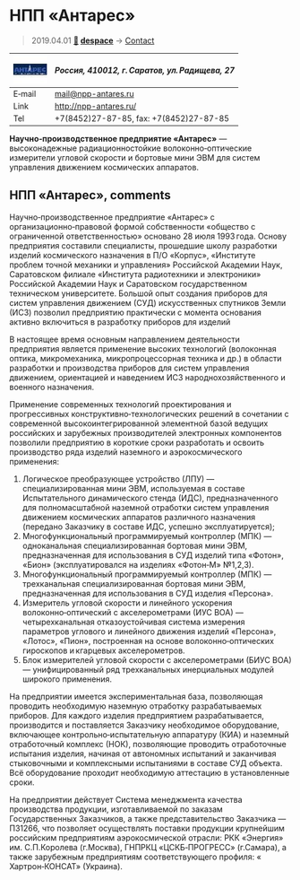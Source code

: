# НПП «Антарес»
> 2019.04.01 **[🚀](../index/index.md) [despace](index.md)** → [Contact](contact.md)

|[![](f/contact/n/npp_antares_logo1_thumb.jpg)](f/contact/n/npp_antares_logo1.png)|*Россия, 410012, г. Саратов, ул. Радищева, 27*|
|:--|:--|
|E‑mail| <mail@npp-antares.ru> |
|Link| <http://npp-antares.ru/> |
|Tel| +7(8452)27-87-85, fax: +7(8452)27-87-85 |

**Научно‑производственное предприятие «Антарес»** — высоконадежные радиационностойкие волоконно‑оптические измерители угловой скорости и бортовые мини ЭВМ для систем управления движением космических аппаратов.


<p style="page-break-after:always"> </p>

## НПП «Антарес», comments

Научно‑производственное предприятие «Антарес» с организационно‑правовой формой собственности «общество с ограниченной ответственностью» основано 28 июля 1993 года. Основу предприятия составили специалисты, прошедшие школу разработки изделий космического назначения в П/О «Корпус», «Институте проблем точной механики и управления» Российской Академии Наук, Саратовском филиале «Института радиотехники и электроники» Российской Академии Наук и Саратовском государственном техническом университете. Большой опыт создания приборов для систем управления движением (СУД) искусственных спутников Земли (ИСЗ) позволил предприятию практически с момента основания активно включиться в разработку приборов для изделий 

В настоящее время основным направлением деятельности предприятия является применение высоких технологий (волоконная оптика, микромеханика, микропроцессорная техника и др.) в области разработки и производства приборов для систем управления движением, ориентацией и наведением ИСЗ народнохозяйственного и военного назначения.

Применение современных технологий проектирования и прогрессивных конструктивно‑технологических решений в сочетании с современной высокоинтегрированной элементной базой ведущих российских и зарубежных производителей электронных компонентов позволили предприятию в короткие сроки разработать и освоить производство ряда изделий наземного и аэрокосмического применения:

   1. Логическое преобразующее устройство (ЛПУ) — специализированная мини ЭВМ, используемая в составе Испытательного динамического стенда (ИДС), предназначенного для полномасштабной наземной отработки систем управления движением космических аппаратов различного назначения (передано Заказчику в составе ИДС, успешно эксплуатируется);
   1. Многофункциональный программируемый контроллер (МПК) — одноканальная специализированная бортовая мини ЭВМ, предназначенная для использования в СУД изделий типа «Фотон», «Бион» (эксплуатировался на изделиях «Фотон‑М» №1,2,3).
   1. Многофункциональный программируемый контроллер (МПК) — трехканальная специализированная бортовая мини ЭВМ, предназначенная для использования в СУД изделия «Персона».
   1. Измеритель угловой скорости и линейного ускорения волоконно‑оптический с акселерометрами (ИУС ВОА) — четырехканальная отказоустойчивая система измерения параметров углового и линейного движения изделий «Персона», «Лотос», «Пион», построенная на основе волоконно‑оптических гироскопов и кгарцевых акселерометров.
   1. Блок измерителей угловой скорости с акселерометрами (БИУС ВОА) — унифицированный ряд трехканальных инерциальных модулей широкого применения.

На предприятии имеется экспериментальная база, позволяющая проводить необходимую наземную отработку разрабатываемых приборов. Для каждого изделия предприятием разрабатывается, производится и поставляется Заказчику необходимое оборудование, включающее контрольно‑испытательную аппаратуру (КИА) и наземный отработочный комплекс (НОК), позволяющие проводить отработочные испытания изделия, начиная от автономных испытаний и заканчивая стыковочными и комплексными испытаниями в составе СУД объекта. Всё оборудование проходит необходимую аттестацию в установленные сроки.

На предприятии действует Система менеджмента качества производства продукции, изготавливаемой по заказам Государственных Заказчиков, а также представительство Заказчика — ПЗ1266, что позволяет осуществлять поставки продукции крупнейшим российским предприятиям аэрокосмической отрасли: РКК «Энергия» им. С.П.Королева (г.Москва), ГНПРКЦ «ЦСКБ‑ПРОГРЕСС» (г.Самара), а также зарубежным предприятиям соответствующего профиля: « Хартрон‑КОНСАТ» (Украина).

